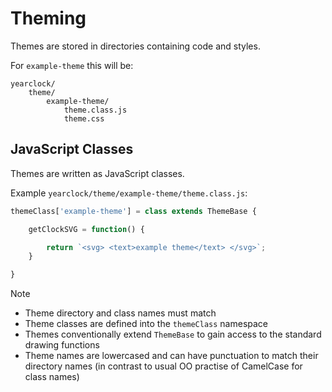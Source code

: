 Theming
=======

Themes are stored in directories containing code and styles.

For `example-theme` this will be:

```
yearclock/
	theme/
		example-theme/
			theme.class.js
			theme.css
```


JavaScript Classes
------------------

Themes are written as JavaScript classes.


Example `yearclock/theme/example-theme/theme.class.js`:

```js
themeClass['example-theme'] = class extends ThemeBase {

	getClockSVG = function() {

		return `<svg> <text>example theme</text> </svg>`;
	}

}
```

Note
* Theme directory and class names must match
* Theme classes are defined into the `themeClass` namespace
* Themes conventionally extend `ThemeBase` to gain access to the standard drawing functions
* Theme names are lowercased and can have punctuation to match their directory names (in contrast to usual OO practise of CamelCase for class names)


